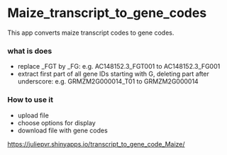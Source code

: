 # Maize_transcript_to_gene_codes
This app converts maize transcript codes to gene codes.

### what is does
- replace _FGT by _FG: 
  e.g. AC148152.3_FGT001 to AC148152.3_FG001
- extract first part of all gene IDs starting with G, deleting part after underscore: 
  e.g. GRMZM2G000014_T01 to GRMZM2G000014

### How to use it
- upload file
- choose options for display
- download file with gene codes

https://juliepvr.shinyapps.io/transcript_to_gene_code_Maize/
